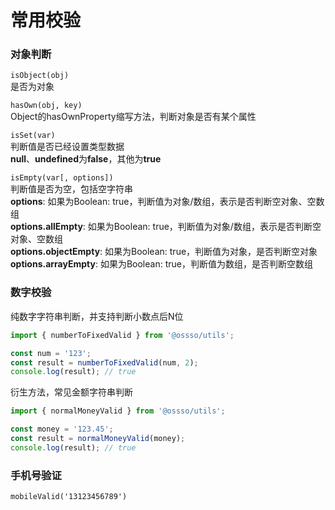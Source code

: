 # 常用校验


### 对象判断
`isObject(obj)`  
是否为对象

`hasOwn(obj, key)`  
Object的hasOwnProperty缩写方法，判断对象是否有某个属性  

`isSet(var)`  
判断值是否已经设置类型数据  
**null**、**undefined**为**false**，其他为**true**  

`isEmpty(var[, options])`  
判断值是否为空，包括空字符串  
**options**: 如果为Boolean: true，判断值为对象/数组，表示是否判断空对象、空数组  
**options.allEmpty**: 如果为Boolean: true，判断值为对象/数组，表示是否判断空对象、空数组  
**options.objectEmpty**: 如果为Boolean: true，判断值为对象，是否判断空对象  
**options.arrayEmpty**: 如果为Boolean: true，判断值为数组，是否判断空数组  


### 数字校验

纯数字字符串判断，并支持判断小数点后N位  
```js
import { numberToFixedValid } from '@ossso/utils';

const num = '123';
const result = numberToFixedValid(num, 2);
console.log(result); // true
```
衍生方法，常见金额字符串判断
```js
import { normalMoneyValid } from '@ossso/utils';

const money = '123.45';
const result = normalMoneyValid(money);
console.log(result); // true
```

### 手机号验证

`mobileValid('13123456789')`